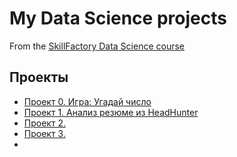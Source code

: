 # My Data Science projects

From the [SkillFactory Data Science course](https://skillfactory.ru/data-science-specialization)

## Проекты
* [Проект 0. Игра: Угадай число](https://github.com/rafferti95/st_data_science/tree/master/Project%200)
* [Проект 1. Анализ резюме из HeadHunter]()
* [Проект 2. ]()
* [Проект 3. ]()
* []()